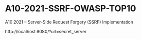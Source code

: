 # A10-2021-SSRF-OWASP-TOP10
A10:2021 – Server-Side Request Forgery (SSRF) Implementation


http://localhost:8080/?url=secret_server
